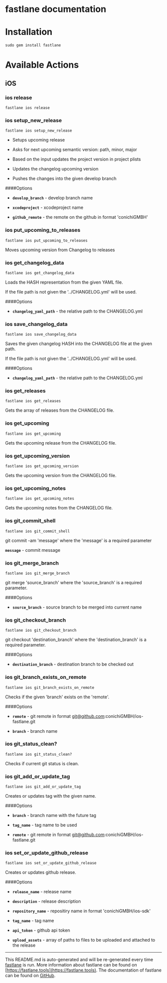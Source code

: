 fastlane documentation
================
# Installation
```
sudo gem install fastlane
```
# Available Actions
## iOS
### ios release
```
fastlane ios release
```

### ios setup_new_release
```
fastlane ios setup_new_release
```
* Setups upcoming release

* Asks for next upcoming semantic version: path, minor, major

* Based on the input updates the project version in project plists

* Updates the changelog upcoming version

* Pushes the changes into the given develop branch

####Options

* **`develop_branch`** - develop branch name

* **`xcodeproject`** - xcodeproject name

* **`github_remote`** - the remote on the github in format 'conichiGMBH'


### ios put_upcoming_to_releases
```
fastlane ios put_upcoming_to_releases
```
Moves upcoming version from Changelog to releases


### ios get_changelog_data
```
fastlane ios get_changelog_data
```
Loads the HASH representation from the given YAML file.

If the file path is not given the '../CHANGELOG.yml' will be used.

####Options

* **`changelog_yaml_path`** - the relative path to the CHANGELOG.yml


### ios save_changelog_data
```
fastlane ios save_changelog_data
```
Saves the given changelog HASH into the CHANGELOG file at the given path.

If the file path is not given the '../CHANGELOG.yml' will be used.

####Options

* **`changelog_yaml_path`** - the relative path to the CHANGELOG.yml


### ios get_releases
```
fastlane ios get_releases
```
Gets the array of releases from the CHANGELOG file.


### ios get_upcoming
```
fastlane ios get_upcoming
```
Gets the upcoming release from the CHANGELOG file.


### ios get_upcoming_version
```
fastlane ios get_upcoming_version
```
Gets the upcoming version from the CHANGELOG file.


### ios get_upcoming_notes
```
fastlane ios get_upcoming_notes
```
Gets the upcoming notes from the CHANGELOG file.


### ios git_commit_shell
```
fastlane ios git_commit_shell
```
git commit -am 'message' where the 'message' is a required parameter

**`message`** - commit message


### ios git_merge_branch
```
fastlane ios git_merge_branch
```
git merge 'source_branch' where the 'source_branch' is a required parameter.

####Options

* **`source_branch`** - source branch to be merged into current name


### ios git_checkout_branch
```
fastlane ios git_checkout_branch
```
git checkout 'destination_branch' where the 'destination_branch' is a required parameter.

####Options

* **`destination_branch`** - destination branch to be checked out


### ios git_branch_exists_on_remote
```
fastlane ios git_branch_exists_on_remote
```
Checks if the given 'branch' exists on the 'remote'.

####Options

* **`remote`** - git remote in format git@github.com:conichiGMBH/ios-fastlane.git

* **`branch`** - branch name


### ios git_status_clean?
```
fastlane ios git_status_clean?
```
Checks if current git status is clean.


### ios git_add_or_update_tag
```
fastlane ios git_add_or_update_tag
```
Creates or updates tag with the given name.

####Options

* **`branch`** - branch name with the future tag

* **`tag_name`** - tag name to be used

* **`remote`** - git remote in format git@github.com:conichiGMBH/ios-fastlane.git


### ios set_or_update_github_release
```
fastlane ios set_or_update_github_release
```
Creates or updates github release.

####Options

* **`release_name`** - release name

* **`description`** - release description

* **`repository_name`** - repositiry name in format 'conichiGMBH/ios-sdk'

* **`tag_name`** - tag name

* **`api_token`** - github api token

* **`upload_assets`** - array of paths to files to be uploaded and attached to the release

----

This README.md is auto-generated and will be re-generated every time [fastlane](https://fastlane.tools) is run.
More information about fastlane can be found on [https://fastlane.tools](https://fastlane.tools).
The documentation of fastlane can be found on [GitHub](https://github.com/fastlane/fastlane/tree/master/fastlane).
